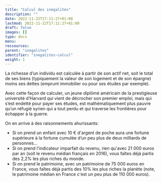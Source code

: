 ```yaml
---
title: "Calcul des inégalités"
description: ""
date: 2022-11-22T17:11:27+01:00
lastmod: 2022-11-22T17:11:27+01:00
draft: false
images: []
type: docs
menu:
ressources:
parent: "inegalites"
identifier: "inegalites-calcul"
weight: 1
---
```


La richesse d’un individu est calculée à partir de son actif net, soit le total de ses biens (typiquement la valeur de
son logement et de son épargne) moins ses dettes (emprunt immobilier ou pour ses études par exemple).

Avec cette façon de calculer, un jeune diplômé américain de la prestigieuse université d’Harvard qui vient de décrocher
son premier emploi, mais qui s’est endetté pour payer ses études, est mathématiquement plus pauvre qu’un réfugié syrien
qui a tout perdu et qui traverse les frontières pour échapper à la guerre.

On en arrive à des raisonnements ahurissants:

- Si on prend un enfant avec 10 € d'argent de poche aura une fortune supérieure à la fortune cumulée d’un peu plus de
  deux milliards de personnes...
- Si on prend l'indicateur imparfait du revenu, rien qu'avec 21 000 euros par an (soit le revenu médian français en
  2016), vous faîtes déjà partis des 2,2% les plus riches du monde.
- Si on prend le patrimoine, avec un patrimoine de 75 000 euros en France, vous faîtes déjà partis des 10% les plus
  riches la planète (note, le patrimoine médian en France c'est un peu plus de 110 000 euros).
